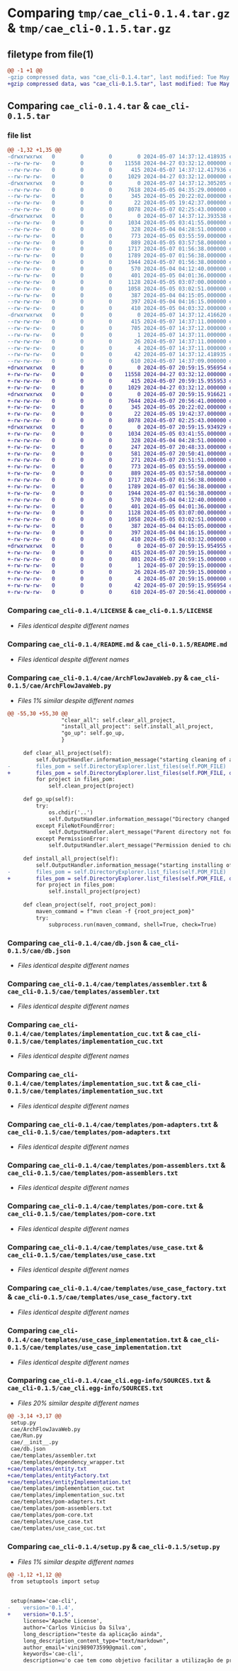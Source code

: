 # Comparing `tmp/cae_cli-0.1.4.tar.gz` & `tmp/cae_cli-0.1.5.tar.gz`

## filetype from file(1)

```diff
@@ -1 +1 @@
-gzip compressed data, was "cae_cli-0.1.4.tar", last modified: Tue May  7 14:37:12 2024, max compression
+gzip compressed data, was "cae_cli-0.1.5.tar", last modified: Tue May  7 20:59:15 2024, max compression
```

## Comparing `cae_cli-0.1.4.tar` & `cae_cli-0.1.5.tar`

### file list

```diff
@@ -1,32 +1,35 @@
-drwxrwxrwx   0        0        0        0 2024-05-07 14:37:12.418935 cae_cli-0.1.4/
--rw-rw-rw-   0        0        0    11558 2024-04-27 03:32:12.000000 cae_cli-0.1.4/LICENSE
--rw-rw-rw-   0        0        0      415 2024-05-07 14:37:12.417936 cae_cli-0.1.4/PKG-INFO
--rw-rw-rw-   0        0        0     1029 2024-04-27 03:32:12.000000 cae_cli-0.1.4/README.md
-drwxrwxrwx   0        0        0        0 2024-05-07 14:37:12.305205 cae_cli-0.1.4/cae/
--rw-rw-rw-   0        0        0     7618 2024-05-05 04:35:29.000000 cae_cli-0.1.4/cae/ArchFlowJavaWeb.py
--rw-rw-rw-   0        0        0      345 2024-05-05 20:22:02.000000 cae_cli-0.1.4/cae/Run.py
--rw-rw-rw-   0        0        0       22 2024-05-05 19:42:37.000000 cae_cli-0.1.4/cae/__init__.py
--rw-rw-rw-   0        0        0     8078 2024-05-07 02:25:43.000000 cae_cli-0.1.4/cae/db.json
-drwxrwxrwx   0        0        0        0 2024-05-07 14:37:12.393538 cae_cli-0.1.4/cae/templates/
--rw-rw-rw-   0        0        0     1034 2024-05-05 03:41:55.000000 cae_cli-0.1.4/cae/templates/assembler.txt
--rw-rw-rw-   0        0        0      328 2024-05-04 04:28:51.000000 cae_cli-0.1.4/cae/templates/dependency_wrapper.txt
--rw-rw-rw-   0        0        0      773 2024-05-05 03:55:59.000000 cae_cli-0.1.4/cae/templates/implementation_cuc.txt
--rw-rw-rw-   0        0        0      889 2024-05-05 03:57:58.000000 cae_cli-0.1.4/cae/templates/implementation_suc.txt
--rw-rw-rw-   0        0        0     1717 2024-05-07 01:56:38.000000 cae_cli-0.1.4/cae/templates/pom-adapters.txt
--rw-rw-rw-   0        0        0     1789 2024-05-07 01:56:38.000000 cae_cli-0.1.4/cae/templates/pom-assemblers.txt
--rw-rw-rw-   0        0        0     1944 2024-05-07 01:56:38.000000 cae_cli-0.1.4/cae/templates/pom-core.txt
--rw-rw-rw-   0        0        0      570 2024-05-04 04:12:40.000000 cae_cli-0.1.4/cae/templates/use_case.txt
--rw-rw-rw-   0        0        0      401 2024-05-05 04:01:36.000000 cae_cli-0.1.4/cae/templates/use_case_cuc.txt
--rw-rw-rw-   0        0        0     1128 2024-05-05 03:07:00.000000 cae_cli-0.1.4/cae/templates/use_case_factory.txt
--rw-rw-rw-   0        0        0     1058 2024-05-05 03:02:51.000000 cae_cli-0.1.4/cae/templates/use_case_implementation.txt
--rw-rw-rw-   0        0        0      387 2024-05-04 04:15:05.000000 cae_cli-0.1.4/cae/templates/use_case_input.txt
--rw-rw-rw-   0        0        0      397 2024-05-04 04:16:15.000000 cae_cli-0.1.4/cae/templates/use_case_output.txt
--rw-rw-rw-   0        0        0      410 2024-05-05 04:03:32.000000 cae_cli-0.1.4/cae/templates/use_case_suc.txt
-drwxrwxrwx   0        0        0        0 2024-05-07 14:37:12.416620 cae_cli-0.1.4/cae_cli.egg-info/
--rw-rw-rw-   0        0        0      415 2024-05-07 14:37:11.000000 cae_cli-0.1.4/cae_cli.egg-info/PKG-INFO
--rw-rw-rw-   0        0        0      705 2024-05-07 14:37:12.000000 cae_cli-0.1.4/cae_cli.egg-info/SOURCES.txt
--rw-rw-rw-   0        0        0        1 2024-05-07 14:37:11.000000 cae_cli-0.1.4/cae_cli.egg-info/dependency_links.txt
--rw-rw-rw-   0        0        0       26 2024-05-07 14:37:11.000000 cae_cli-0.1.4/cae_cli.egg-info/requires.txt
--rw-rw-rw-   0        0        0        4 2024-05-07 14:37:11.000000 cae_cli-0.1.4/cae_cli.egg-info/top_level.txt
--rw-rw-rw-   0        0        0       42 2024-05-07 14:37:12.418935 cae_cli-0.1.4/setup.cfg
--rw-rw-rw-   0        0        0      610 2024-05-07 14:37:09.000000 cae_cli-0.1.4/setup.py
+drwxrwxrwx   0        0        0        0 2024-05-07 20:59:15.956954 cae_cli-0.1.5/
+-rw-rw-rw-   0        0        0    11558 2024-04-27 03:32:12.000000 cae_cli-0.1.5/LICENSE
+-rw-rw-rw-   0        0        0      415 2024-05-07 20:59:15.955953 cae_cli-0.1.5/PKG-INFO
+-rw-rw-rw-   0        0        0     1029 2024-04-27 03:32:12.000000 cae_cli-0.1.5/README.md
+drwxrwxrwx   0        0        0        0 2024-05-07 20:59:15.916621 cae_cli-0.1.5/cae/
+-rw-rw-rw-   0        0        0     7644 2024-05-07 20:56:41.000000 cae_cli-0.1.5/cae/ArchFlowJavaWeb.py
+-rw-rw-rw-   0        0        0      345 2024-05-05 20:22:02.000000 cae_cli-0.1.5/cae/Run.py
+-rw-rw-rw-   0        0        0       22 2024-05-05 19:42:37.000000 cae_cli-0.1.5/cae/__init__.py
+-rw-rw-rw-   0        0        0     8078 2024-05-07 02:25:43.000000 cae_cli-0.1.5/cae/db.json
+drwxrwxrwx   0        0        0        0 2024-05-07 20:59:15.934929 cae_cli-0.1.5/cae/templates/
+-rw-rw-rw-   0        0        0     1034 2024-05-05 03:41:55.000000 cae_cli-0.1.5/cae/templates/assembler.txt
+-rw-rw-rw-   0        0        0      328 2024-05-04 04:28:51.000000 cae_cli-0.1.5/cae/templates/dependency_wrapper.txt
+-rw-rw-rw-   0        0        0      247 2024-05-07 20:48:33.000000 cae_cli-0.1.5/cae/templates/entity.txt
+-rw-rw-rw-   0        0        0      581 2024-05-07 20:50:41.000000 cae_cli-0.1.5/cae/templates/entityFactory.txt
+-rw-rw-rw-   0        0        0      271 2024-05-07 20:51:51.000000 cae_cli-0.1.5/cae/templates/entityImplementation.txt
+-rw-rw-rw-   0        0        0      773 2024-05-05 03:55:59.000000 cae_cli-0.1.5/cae/templates/implementation_cuc.txt
+-rw-rw-rw-   0        0        0      889 2024-05-05 03:57:58.000000 cae_cli-0.1.5/cae/templates/implementation_suc.txt
+-rw-rw-rw-   0        0        0     1717 2024-05-07 01:56:38.000000 cae_cli-0.1.5/cae/templates/pom-adapters.txt
+-rw-rw-rw-   0        0        0     1789 2024-05-07 01:56:38.000000 cae_cli-0.1.5/cae/templates/pom-assemblers.txt
+-rw-rw-rw-   0        0        0     1944 2024-05-07 01:56:38.000000 cae_cli-0.1.5/cae/templates/pom-core.txt
+-rw-rw-rw-   0        0        0      570 2024-05-04 04:12:40.000000 cae_cli-0.1.5/cae/templates/use_case.txt
+-rw-rw-rw-   0        0        0      401 2024-05-05 04:01:36.000000 cae_cli-0.1.5/cae/templates/use_case_cuc.txt
+-rw-rw-rw-   0        0        0     1128 2024-05-05 03:07:00.000000 cae_cli-0.1.5/cae/templates/use_case_factory.txt
+-rw-rw-rw-   0        0        0     1058 2024-05-05 03:02:51.000000 cae_cli-0.1.5/cae/templates/use_case_implementation.txt
+-rw-rw-rw-   0        0        0      387 2024-05-04 04:15:05.000000 cae_cli-0.1.5/cae/templates/use_case_input.txt
+-rw-rw-rw-   0        0        0      397 2024-05-04 04:16:15.000000 cae_cli-0.1.5/cae/templates/use_case_output.txt
+-rw-rw-rw-   0        0        0      410 2024-05-05 04:03:32.000000 cae_cli-0.1.5/cae/templates/use_case_suc.txt
+drwxrwxrwx   0        0        0        0 2024-05-07 20:59:15.954955 cae_cli-0.1.5/cae_cli.egg-info/
+-rw-rw-rw-   0        0        0      415 2024-05-07 20:59:15.000000 cae_cli-0.1.5/cae_cli.egg-info/PKG-INFO
+-rw-rw-rw-   0        0        0      801 2024-05-07 20:59:15.000000 cae_cli-0.1.5/cae_cli.egg-info/SOURCES.txt
+-rw-rw-rw-   0        0        0        1 2024-05-07 20:59:15.000000 cae_cli-0.1.5/cae_cli.egg-info/dependency_links.txt
+-rw-rw-rw-   0        0        0       26 2024-05-07 20:59:15.000000 cae_cli-0.1.5/cae_cli.egg-info/requires.txt
+-rw-rw-rw-   0        0        0        4 2024-05-07 20:59:15.000000 cae_cli-0.1.5/cae_cli.egg-info/top_level.txt
+-rw-rw-rw-   0        0        0       42 2024-05-07 20:59:15.956954 cae_cli-0.1.5/setup.cfg
+-rw-rw-rw-   0        0        0      610 2024-05-07 20:56:41.000000 cae_cli-0.1.5/setup.py
```

### Comparing `cae_cli-0.1.4/LICENSE` & `cae_cli-0.1.5/LICENSE`

 * *Files identical despite different names*

### Comparing `cae_cli-0.1.4/README.md` & `cae_cli-0.1.5/README.md`

 * *Files identical despite different names*

### Comparing `cae_cli-0.1.4/cae/ArchFlowJavaWeb.py` & `cae_cli-0.1.5/cae/ArchFlowJavaWeb.py`

 * *Files 1% similar despite different names*

```diff
@@ -55,30 +55,30 @@
                 "clear_all": self.clear_all_project,
                 "install_all_project": self.install_all_project,
                 "go_up": self.go_up,
                 }
 
     def clear_all_project(self):
         self.OutputHandler.information_message("starting cleaning of all projects")
-        files_pom = self.DirectoryExplorer.list_files(self.POM_FILE)
+        files_pom = self.DirectoryExplorer.list_files(self.POM_FILE, os.getcwd())
         for project in files_pom:
             self.clean_project(project)
 
     def go_up(self):
         try:
             os.chdir('..')
             self.OutputHandler.information_message("Directory changed to parent directory.")
         except FileNotFoundError:
             self.OutputHandler.alert_message("Parent directory not found.")
         except PermissionError:
             self.OutputHandler.alert_message("Permission denied to change directory.")
 
     def install_all_project(self):
         self.OutputHandler.information_message("starting installing of all projects")
-        files_pom = self.DirectoryExplorer.list_files(self.POM_FILE)
+        files_pom = self.DirectoryExplorer.list_files(self.POM_FILE, os.getcwd())
         for project in files_pom:
             self.install_project(project)
 
     def clean_project(self, root_project_pom):
         maven_command = f"mvn clean -f {root_project_pom}"
         try:
             subprocess.run(maven_command, shell=True, check=True)
```

### Comparing `cae_cli-0.1.4/cae/db.json` & `cae_cli-0.1.5/cae/db.json`

 * *Files identical despite different names*

### Comparing `cae_cli-0.1.4/cae/templates/assembler.txt` & `cae_cli-0.1.5/cae/templates/assembler.txt`

 * *Files identical despite different names*

### Comparing `cae_cli-0.1.4/cae/templates/implementation_cuc.txt` & `cae_cli-0.1.5/cae/templates/implementation_cuc.txt`

 * *Files identical despite different names*

### Comparing `cae_cli-0.1.4/cae/templates/implementation_suc.txt` & `cae_cli-0.1.5/cae/templates/implementation_suc.txt`

 * *Files identical despite different names*

### Comparing `cae_cli-0.1.4/cae/templates/pom-adapters.txt` & `cae_cli-0.1.5/cae/templates/pom-adapters.txt`

 * *Files identical despite different names*

### Comparing `cae_cli-0.1.4/cae/templates/pom-assemblers.txt` & `cae_cli-0.1.5/cae/templates/pom-assemblers.txt`

 * *Files identical despite different names*

### Comparing `cae_cli-0.1.4/cae/templates/pom-core.txt` & `cae_cli-0.1.5/cae/templates/pom-core.txt`

 * *Files identical despite different names*

### Comparing `cae_cli-0.1.4/cae/templates/use_case.txt` & `cae_cli-0.1.5/cae/templates/use_case.txt`

 * *Files identical despite different names*

### Comparing `cae_cli-0.1.4/cae/templates/use_case_factory.txt` & `cae_cli-0.1.5/cae/templates/use_case_factory.txt`

 * *Files identical despite different names*

### Comparing `cae_cli-0.1.4/cae/templates/use_case_implementation.txt` & `cae_cli-0.1.5/cae/templates/use_case_implementation.txt`

 * *Files identical despite different names*

### Comparing `cae_cli-0.1.4/cae_cli.egg-info/SOURCES.txt` & `cae_cli-0.1.5/cae_cli.egg-info/SOURCES.txt`

 * *Files 20% similar despite different names*

```diff
@@ -3,14 +3,17 @@
 setup.py
 cae/ArchFlowJavaWeb.py
 cae/Run.py
 cae/__init__.py
 cae/db.json
 cae/templates/assembler.txt
 cae/templates/dependency_wrapper.txt
+cae/templates/entity.txt
+cae/templates/entityFactory.txt
+cae/templates/entityImplementation.txt
 cae/templates/implementation_cuc.txt
 cae/templates/implementation_suc.txt
 cae/templates/pom-adapters.txt
 cae/templates/pom-assemblers.txt
 cae/templates/pom-core.txt
 cae/templates/use_case.txt
 cae/templates/use_case_cuc.txt
```

### Comparing `cae_cli-0.1.4/setup.py` & `cae_cli-0.1.5/setup.py`

 * *Files 1% similar despite different names*

```diff
@@ -1,12 +1,12 @@
 from setuptools import setup
 
 
 setup(name='cae-cli',
-    version='0.1.4',
+    version='0.1.5',
     license='Apache License',
     author='Carlos Vinicius Da Silva',
     long_description="teste da aplicação ainda",
     long_description_content_type="text/markdown",
     author_email='vini989073599@gmail.com',
     keywords='cae-cli',
     description=u'o cae tem como objetivo facilitar a utilização de projeto com arquitetura limpa',
```

